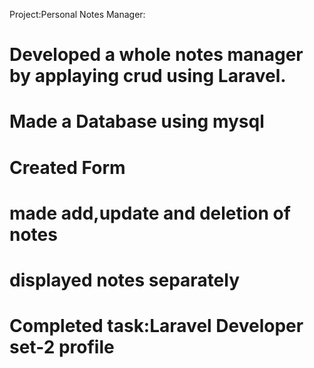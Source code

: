 Project:Personal Notes Manager:

# Developed a whole notes manager by applaying crud using Laravel. 
# Made a Database using mysql
# Created Form
# made add,update and deletion of notes
# displayed notes separately
# Completed task:Laravel Developer set-2 profile
